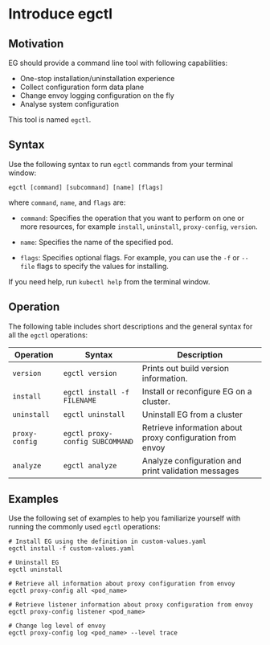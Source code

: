 # Introduce egctl

## Motivation

EG should provide a command line tool with following capabilities:

- One-stop installation/uninstallation experience
- Collect configuration form data plane
- Change envoy logging configuration on the fly
- Analyse system configuration

This tool is named `egctl`.

## Syntax

Use the following syntax to run `egctl` commands from your terminal window:

```console
egctl [command] [subcommand] [name] [flags]
```

where `command`, `name`, and `flags` are:

* `command`: Specifies the operation that you want to perform on one or more resources,
  for example `install`, `uninstall`, `proxy-config`, `version`.

* `name`: Specifies the name of the specified pod. 

* `flags`: Specifies optional flags. For example, you can use the `-f` or `--file` flags to specify the values for installing.

If you need help, run `kubectl help` from the terminal window.

## Operation

The following table includes short descriptions and the general syntax for all the `egctl` operations:

| Operation      | Syntax                          | Description                                               |
| -------------- |---------------------------------|-----------------------------------------------------------|
| `version`      | `egctl version`                 | Prints out build version information.                     |
| `install`      | `egctl install -f FILENAME`     | Install or reconfigure EG on a cluster.                   |
| `uninstall`    | `egctl uninstall`               | Uninstall EG from a cluster                               |
| `proxy-config` | `egctl proxy-config SUBCOMMAND` | Retrieve information about proxy configuration from envoy |
| `analyze`      | `egctl analyze`                 | Analyze configuration and print validation messages       |

## Examples

Use the following set of examples to help you familiarize yourself with running the commonly used `egctl` operations:

```console
# Install EG using the definition in custom-values.yaml
egctl install -f custom-values.yaml

# Uninstall EG
egctl uninstall

# Retrieve all information about proxy configuration from envoy
egctl proxy-config all <pod_name>

# Retrieve listener information about proxy configuration from envoy
egctl proxy-config listener <pod_name>

# Change log level of envoy
egctl proxy-config log <pod_name> --level trace
```
